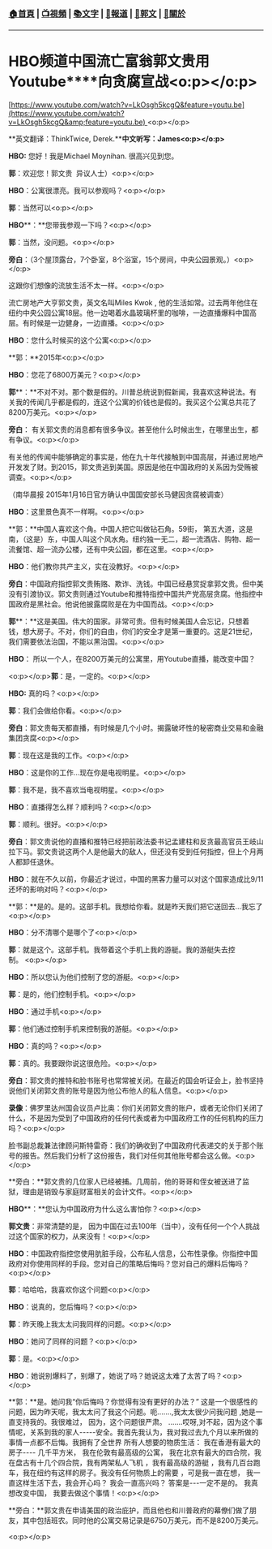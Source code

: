 ###  [:house:首頁](https://github.com/ourhimalayas/home) | [:tv:視頻](https://github.com/ourhimalayas/videos) | [:books:文字](https://github.com/ourhimalayas/txt) | [:newspaper:報道](https://github.com/ourhimalayas/news) | [:eagle:郭文](https://github.com/ourhimalayas/guomedia) | [:pray:關於](https://github.com/ourhimalayas/home/tree/master/about)
---
# **HBO****频道****中国流亡富翁郭文贵用Youtube****向贪腐宣战<o:p></o:p>**



[https://www.youtube.com/watch?v=LkOsgh5kcgQ&feature=youtu.be](https://www.youtube.com/watch?v=LkOsgh5kcgQ&amp;feature=youtu.be) <o:p></o:p>



**英文翻译：ThinkTwice, Derek.****中文听写：James<o:p></o:p>**



**HBO:** 您好！我是Michael Moynihan. 很高兴见到您。



**郭**：欢迎您！郭文贵  异议人士）<o:p></o:p>



**HBO**：公寓很漂亮。我可以参观吗？<o:p></o:p>



**郭**：当然可以<o:p></o:p>



**HBO****：**您带我参观一下吗？<o:p></o:p>



**郭**：当然，没问题。<o:p></o:p>



**旁白**：（3个屋顶露台，7个卧室，8个浴室，15个房间，中央公园景观。）<o:p></o:p>

这跟你们想像的流放生活不太一样。<o:p></o:p>

流亡房地产大亨郭文贵，英文名叫Miles Kwok , 他的生活如常。过去两年他住在纽约中央公园公寓18层。他一边喝着水晶玻璃杯里的咖啡，一边直播爆料中国高层。有时候是一边健身，一边直播。<o:p></o:p>



**HBO**：您什么时候买的这个公寓<o:p></o:p>



**郭：**2015年<o:p></o:p>



**HBO**：您花了6800万美元？<o:p></o:p>



**郭****：**不对不对。那个数是假的。川普总统说到假新闻，我喜欢这种说法。有关我的传闻几乎都是假的，连这个公寓的价钱也是假的。我买这个公寓总共花了8200万美元。<o:p></o:p>



**旁白**： 有关郭文贵的消息都有很多争议。甚至他什么时候出生，在哪里出生，都有争议。<o:p></o:p>

有关他的传闻中能够确定的事实是，他在九十年代接触到中国高层，并通过房地产开发发了财。到2015，郭文贵逃到美国。原因是他在中国政府的关系因为受贿被调查。<o:p></o:p>

（南华晨报 2015年1月16日官方确认中国国安部长马健因贪腐被调查）



**HBO**：这里景色真不一样啊。<o:p></o:p>



**郭：**中国人喜欢这个角。中国人把它叫做钻石角。59街， 第五大道，这是南，（这是）东，中国人叫这个风水角。纽约独一无二，超一流酒店、购物、超一流餐馆、超一流办公楼，还有中央公园，都在这里。<o:p></o:p>



**HBO**：他们教你共产主义，实在没教好。<o:p></o:p>



**旁白**：中国政府指控郭文贵贿赂、欺诈、洗钱。中国已经悬赏捉拿郭文贵。但中美没有引渡协议。郭文贵则通过Youtube和推特指控中国共产党高层贪腐。他指控中国政府是黑社会。他说他披露腐败是在为中国而战。<o:p></o:p>



**郭****：**这是美国。伟大的国家。非常可贵。但有时候美国人会忘记，只想着钱，想大房子。不对，你们的自由，你们的安全才是第一重要的。这是21世纪，我们需要依法治国，不能以黑治国。<o:p></o:p>



**HBO**： 所以一个人，在8200万美元的公寓里，用Youtube直播，能改变中国？



<o:p></o:p>**郭**：是，一定的。<o:p></o:p>



**HBO:** 真的吗？<o:p></o:p>



**郭**：我们会做给你看。<o:p></o:p>



**旁白**：郭文贵每天都直播，有时候是几个小时。揭露破坏性的秘密商业交易和金融集团贪腐<o:p></o:p>



**郭**：现在这是我的工作。<o:p></o:p>



**HBO**：这是你的工作…现在你是电视明星。<o:p></o:p>



**郭**：我不是，我不喜欢当电视明星。<o:p></o:p>



**HBO**：直播得怎么样？顺利吗？<o:p></o:p>



**郭**：顺利。很好。<o:p></o:p>



**旁白**：郭文贵说他的直播和推特已经把前政法委书记孟建柱和反贪最高官员王岐山拉下马。郭文贵说这两个人是他最大的敌人，但还没有受到任何指控，但上个月两人都卸任退休。



**HBO**：就在不久以前，你最近才说过，中国的黑客力量可以对这个国家造成比9/11还坏的影响对吗？<o:p></o:p>



**郭：**是的。是的。这部手机。我想给你看。就是昨天我们把它送回去…我忘了<o:p></o:p>



**HBO**：分不清哪个是哪个了<o:p></o:p>



**郭**：就是这个。这部手机。我带着这个手机上我的游艇。我的游艇失去控制。 <o:p></o:p>



**HBO**：所以您认为他们控制了您的游艇。<o:p></o:p>



**郭**：是的，他们控制手机。<o:p></o:p>



**HBO**：通过手机<o:p></o:p>



**郭**：他们通过控制手机来控制我的游艇。<o:p></o:p>



**HBO**：真的吗？<o:p></o:p>



**郭**：真的。我要跟你说这很危险。<o:p></o:p>



**旁白**：郭文贵的推特和脸书账号也常常被关闭。在最近的国会听证会上，脸书坚持说他们关闭郭文贵的账号是因为他公布他人的私人信息。<o:p></o:p>



**录像**：佛罗里达州国会议员卢比奥：你们关闭郭文贵的账户，或者无论你们关闭了什么，不是因为受到了中国政府的任何代表或者为中国政府工作的任何机构的压力吗？<o:p></o:p>

脸书副总裁兼法律顾问斯特雷奇：我们的确收到了中国政府代表递交的关于那个账号的报告。然后我们分析了这份报告，我们对任何其他账号都会这么做。<o:p></o:p>



**旁白：**郭文贵的几位家人已经被捕。几周前，他的哥哥和侄女被送进了监狱，理由是销毁与家庭财富相关的会计文件。<o:p></o:p>



**HBO****：**您认为中国政府为什么这么害怕你？<o:p></o:p>



**郭文贵**：非常清楚的是， 因为中国在过去100年（当中），没有任何一个个人挑战过这个国家的权力，从来没有！<o:p></o:p>



**HBO**：中国政府指控您使用肮脏手段，公布私人信息，公布性录像。你指控中国政府对你使用同样的手段。您对自己的策略后悔吗？您对自己的爆料后悔吗？<o:p></o:p>



**郭**：哈哈哈，我喜欢你这个问题<o:p></o:p>



**HBO**：说真的，您后悔吗？<o:p></o:p>



**郭**：昨天晚上我太太问我同样的问题。<o:p></o:p>



**HBO**：她问了同样的问题？<o:p></o:p>



**郭**：是。<o:p></o:p>



**HBO**：她说别爆料了，别爆了，她说了吗？她说这太难了太苦了吗？<o:p></o:p>



**郭：**是。她问我“你后悔吗？你觉得有没有更好的办法？” 这是一个很感性的问题，因为昨天呢，我太太问了我这个问题。呃.......,我太太很少问我问题 ,她是一直支持我的。我很难过， 因为，这个问题很严肃。 …….哎呀,对不起，因为这个事情呢，关系到我的家人-----安全。我首先我认为，我对我过去九个月以来所做的事情一点都不后悔。我拥有了全世界 所有人想要的物质生活： 我在香港有最大的房子---- 几千平方米， 我在伦敦有最高级的公寓， 我在北京有最大的四合院，我在盘古有十几个四合院，我有两架私人飞机 ，我有最高级的游艇 ，我有几百台跑车，我在纽约有这样的房子。我没有任何物质上的需要 ，可是我一直在想， 我一直这样生活下去，我会开心吗？ 我会一直高兴吗？ 答案是---一定不是的。 我真想改变中国， 我要去做这个事情！<o:p></o:p>



**旁白：**郭文贵在申请美国的政治庇护，而且他也和川普政府的幕僚们做了朋友，其中包括班农。同时他的公寓交易记录是6750万美元，而不是8200万美元。

<o:p></o:p>





<u></u><sub></sub><sup></sup><strike></strike>